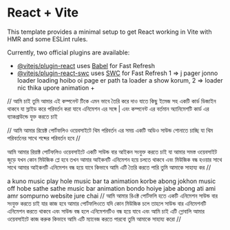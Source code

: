 # React + Vite

This template provides a minimal setup to get React working in Vite with HMR and some ESLint rules.

Currently, two official plugins are available:

- [@vitejs/plugin-react](https://github.com/vitejs/vite-plugin-react/blob/main/packages/plugin-react/README.md) uses [Babel](https://babeljs.io/) for Fast Refresh
- [@vitejs/plugin-react-swc](https://github.com/vitejs/vite-plugin-react-swc) uses [SWC](https://swc.rs/) for Fast Refresh
1 => j pager jonno loader loading hoibo oi page er path ta loader a show korum,
2 => loader nic thika upore animation + 

//
আমি চাই তুমি আমার এই কম্পনেন্ট টিকে এমন ভাবে তৈরি করে দাও যাতে কিছু ইমেজ সহ একটি কার্ড ডিজাইন থাকবে যা স্লাইড করে পরিবর্তন করা যাবে এনিমেশন এর সঙ্গে  | এবং কম্পনেন্ট এর বর্তমান অ্যানিমেশটি কার্ড এর ব্যাকগ্রাউন্ডে  যুক্ত করতে চাই

//
আমি আমার রিয়েক্ট পোর্টফলিও ওয়েবসাইটে থিম পরিবর্তন এর সময় একটি অডিও সাউন্ড শোনাতে চাচ্ছি যা থিম পরিবর্তনের সাথে শব্দের পরিবর্তন হবে 
//

আমি আমার রিয়াক্ট পোর্টফলিও ওয়েবসাইটে একটি সাউন্ড বার আইকন সংযুক্ত করতে চাই যা আমার সমস্ত ওয়েবসাইট জুড়ে যখন কোন মিউজিক প্লে হবে তখন আমার আইকনটি এনিমেশন হয়ে চলতে থাকবে এবং মিউজিক বন্ধ হওয়ার সাথে সাথে আমার আইকনটি এনিমেশন বন্ধ হয়ে যাবে কিভাবে আমি এটি তৈরি করতে পারি তুমি আমাকে সাহায্য কর
//


 a kuno music play hole music bar ta animation korbe abong jokhon music off hobe sathe sathe music bar animation bondo hoiye jabe abong ati ami amr sompurno website jure chai
//
আমি আমার রিএক্ট পোর্টফলি হতে একটি এনিমেশন সাউন্ড বার সংযুক্ত করতে চাই যার কাজ হবে আমার  পোর্টফলিওতে যদি কোন মিউজিক চলে তাহলে সাউন্ড বার এনিমেশনটি এনিমেশন করতে থাকবে এবং সাউন্ড বন্ধ হলে এনিমেশনটিও বন্ধ হয়ে যাবে এবং আমি চাই এটি গ্লোবালি আমার ওয়েবসাইটে কাজ করুক কিভাবে আমি এটি ম্যানেজ করতে পারবো তুমি আমাকে সাহায্য করো
//